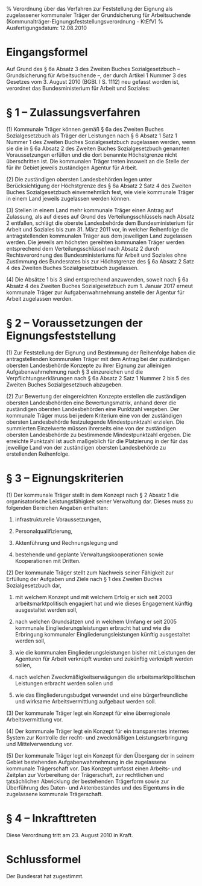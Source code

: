 % Verordnung über das Verfahren zur Feststellung der Eignung als zugelassener kommunaler Träger der Grundsicherung für Arbeitsuchende  (Kommunalträger-Eignungsfeststellungsverordnung - KtEfV)
% Ausfertigungsdatum: 12.08.2010
 
# Eingangsformel

Auf Grund des § 6a Absatz 3 des Zweiten Buches Sozialgesetzbuch – Grundsicherung für Arbeitsuchende –, der durch Artikel 1 Nummer 3 des Gesetzes vom 3. August 2010 (BGBl. I S. 1112) neu gefasst worden ist, verordnet das Bundesministerium für Arbeit und Soziales:

# § 1 – Zulassungsverfahren

(1) Kommunale Träger können gemäß § 6a des Zweiten Buches Sozialgesetzbuch als Träger der Leistungen nach § 6 Absatz 1 Satz 1 Nummer 1 des Zweiten Buches Sozialgesetzbuch zugelassen werden, wenn sie die in § 6a Absatz 2 des Zweiten Buches Sozialgesetzbuch genannten Voraussetzungen erfüllen und die dort benannte Höchstgrenze nicht überschritten ist. Die kommunalen Träger treten insoweit an die Stelle der für ihr Gebiet jeweils zuständigen Agentur für Arbeit.

(2) Die zuständigen obersten Landesbehörden legen unter Berücksichtigung der Höchstgrenze des § 6a Absatz 2 Satz 4 des Zweiten Buches Sozialgesetzbuch einvernehmlich fest, wie viele kommunale Träger in einem Land jeweils zugelassen werden können.

(3) Stellen in einem Land mehr kommunale Träger einen Antrag auf Zulassung, als auf dieses auf Grund des Verteilungsschlüssels nach Absatz 2 entfallen, schlägt die oberste Landesbehörde dem Bundesministerium für Arbeit und Soziales bis zum 31. März 2011 vor, in welcher Reihenfolge die antragstellenden kommunalen Träger aus dem jeweiligen Land zugelassen werden. Die jeweils am höchsten gereihten kommunalen Träger werden entsprechend dem Verteilungsschlüssel nach Absatz 2 durch Rechtsverordnung des Bundesministeriums für Arbeit und Soziales ohne Zustimmung des Bundesrates bis zur Höchstgrenze des § 6a Absatz 2 Satz 4 des Zweiten Buches Sozialgesetzbuch zugelassen.

(4) Die Absätze 1 bis 3 sind entsprechend anzuwenden, soweit nach § 6a Absatz 4 des Zweiten Buches Sozialgesetzbuch zum 1. Januar 2017 erneut kommunale Träger zur Aufgabenwahrnehmung anstelle der Agentur für Arbeit zugelassen werden.

# § 2 – Voraussetzungen der Eignungsfeststellung

(1) Zur Feststellung der Eignung und Bestimmung der Reihenfolge haben die antragstellenden kommunalen Träger mit dem Antrag bei der zuständigen obersten Landesbehörde Konzepte zu ihrer Eignung zur alleinigen Aufgabenwahrnehmung nach § 3 einzureichen und die Verpflichtungserklärungen nach § 6a Absatz 2 Satz 1 Nummer 2 bis 5 des Zweiten Buches Sozialgesetzbuch abzugeben.

(2) Zur Bewertung der eingereichten Konzepte erstellen die zuständigen obersten Landesbehörden eine Bewertungsmatrix, anhand derer die zuständigen obersten Landesbehörden eine Punktzahl vergeben. Der kommunale Träger muss bei jedem Kriterium eine von der zuständigen obersten Landesbehörde festzulegende Mindestpunktzahl erzielen. Die summierten Einzelwerte müssen ihrerseits eine von der zuständigen obersten Landesbehörde zu bestimmende Mindestpunktzahl ergeben. Die erreichte Punktzahl ist auch maßgeblich für die Platzierung in der für das jeweilige Land von der zuständigen obersten Landesbehörde zu erstellenden Reihenfolge.

# § 3 – Eignungskriterien

(1) Der kommunale Träger stellt in dem Konzept nach § 2 Absatz 1 die organisatorische Leistungsfähigkeit seiner Verwaltung dar. Dieses muss zu folgenden Bereichen Angaben enthalten:

1. infrastrukturelle Voraussetzungen,

2. Personalqualifizierung,

3. Aktenführung und Rechnungslegung und

4. bestehende und geplante Verwaltungskooperationen sowie Kooperationen mit Dritten.

(2) Der kommunale Träger stellt zum Nachweis seiner Fähigkeit zur Erfüllung der Aufgaben und Ziele nach § 1 des Zweiten Buches Sozialgesetzbuch dar,

1. mit welchem Konzept und mit welchem Erfolg er sich seit 2003 arbeitsmarktpolitisch engagiert hat und wie dieses Engagement künftig ausgestaltet werden soll,

2. nach welchen Grundsätzen und in welchem Umfang er seit 2005 kommunale Eingliederungsleistungen erbracht hat und wie die Erbringung kommunaler Eingliederungsleistungen künftig ausgestaltet werden soll,

3. wie die kommunalen Eingliederungsleistungen bisher mit Leistungen der Agenturen für Arbeit verknüpft wurden und zukünftig verknüpft werden sollen,

4. nach welchen Zweckmäßigkeitserwägungen die arbeitsmarktpolitischen Leistungen erbracht werden sollen und

5. wie das Eingliederungsbudget verwendet und eine bürgerfreundliche und wirksame Arbeitsvermittlung aufgebaut werden soll.

(3) Der kommunale Träger legt ein Konzept für eine überregionale Arbeitsvermittlung vor.

(4) Der kommunale Träger legt ein Konzept für ein transparentes internes System zur Kontrolle der recht- und zweckmäßigen Leistungserbringung und Mittelverwendung vor.

(5) Der kommunale Träger legt ein Konzept für den Übergang der in seinem Gebiet bestehenden Aufgabenwahrnehmung in die zugelassene kommunale Trägerschaft vor. Das Konzept umfasst einen Arbeits- und Zeitplan zur Vorbereitung der Trägerschaft, zur rechtlichen und tatsächlichen Abwicklung der bestehenden Trägerform sowie zur Überführung des Daten- und Aktenbestandes und des Eigentums in die zugelassene kommunale Trägerschaft.

# § 4 – Inkrafttreten

Diese Verordnung tritt am 23. August 2010 in Kraft.

# Schlussformel

Der Bundesrat hat zugestimmt.
